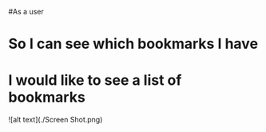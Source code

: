 #As a user
# So I can see which bookmarks I have
# I would like to see a list of bookmarks




![alt text](./Screen Shot.png)
